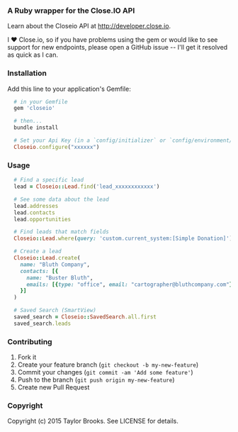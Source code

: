 ### A Ruby wrapper for the Close.IO API

Learn about the Closeio API at http://developer.close.io.

I :heart: Close.io, so if you have problems using the gem or would like to see support for new endpoints, please open a GitHub issue -- I'll get it resolved as quick as I can.

### Installation
Add this line to your application's Gemfile:
````ruby
  # in your Gemfile
  gem 'closeio'

  # then...
  bundle install

  # Set your Api Key (in a `config/initializer` or `config/environment/*`)
  Closeio.configure("xxxxxx")
````

### Usage
````ruby
  # Find a specific lead
  lead = Closeio::Lead.find('lead_xxxxxxxxxxxx')

  # See some data about the lead
  lead.addresses
  lead.contacts
  lead.opportunities

  # Find leads that match fields
  Closeio::Lead.where(query: 'custom.current_system:[Simple Donation]')

  # Create a lead
  Closeio::Lead.create(
    name: "Bluth Company",
    contacts: [{
      name: "Buster Bluth",
      emails: [{type: "office", email: "cartographer@bluthcompany.com"}]
    }]
  )

  # Saved Search (SmartView)
  saved_search = Closeio::SavedSearch.all.first
  saved_search.leads
````


### Contributing

1. Fork it
2. Create your feature branch (`git checkout -b my-new-feature`)
3. Commit your changes (`git commit -am 'Add some feature'`)
4. Push to the branch (`git push origin my-new-feature`)
5. Create new Pull Request


### Copyright
Copyright (c) 2015 Taylor Brooks. See LICENSE for details.
